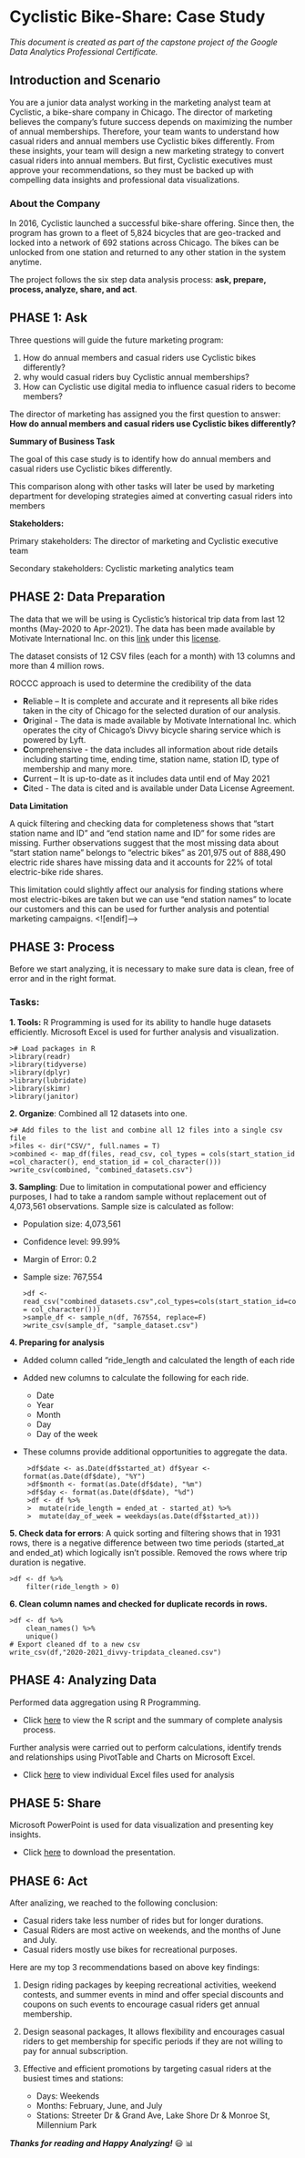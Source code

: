 # **Cyclistic Bike-Share: Case Study**

_This document is created as part of the capstone project of the Google Data Analytics Professional Certificate._

## Introduction and Scenario
You are a junior data analyst working in the marketing analyst team at Cyclistic, a bike-share company in Chicago. The director of marketing believes the company’s future success depends on maximizing the number of annual memberships. Therefore, your team wants to understand how casual riders and annual members use Cyclistic bikes differently. From these insights, your team will design a new marketing strategy to convert casual riders into annual members. But first, Cyclistic executives must approve your recommendations, so they must be backed up with compelling data insights and professional data visualizations.

### **About the Company**
In 2016, Cyclistic launched a successful bike-share offering. Since then, the program has grown to a fleet of 5,824 bicycles that are geo-tracked and locked into a network of 692 stations across Chicago. The bikes can be unlocked from one station and returned to any other station in the system anytime.

The project follows the six step data analysis process: **ask, prepare, process, analyze, share, and act**.

## **PHASE 1: Ask** 
Three questions will guide the future marketing program:
 1. How do annual members and casual riders use Cyclistic bikes
    differently? 
 2. why would casual riders buy Cyclistic annual memberships?
 3. How can Cyclistic use digital media to influence casual
        riders to become members?
        
The director of marketing has assigned you the first question to answer: 
**How do annual members and casual riders use Cyclistic bikes differently?**

**Summary of Business Task**

The goal of this case study is to identify how do annual members and casual riders use Cyclistic bikes differently.

This comparison along with other tasks will later be used by marketing department for developing strategies aimed at converting casual riders into members

**Stakeholders:**

Primary stakeholders: The director of marketing and Cyclistic executive team

Secondary stakeholders: Cyclistic marketing analytics team

## **PHASE 2: Data Preparation**

The data that we will be using is Cyclistic’s historical trip data from last 12 months (May-2020 to Apr-2021). The data has been made available by Motivate International Inc. on this [link](https://divvy-tripdata.s3.amazonaws.com/index.html) under this [license](https://www.divvybikes.com/data-license-agreement).

The dataset consists of 12 CSV files (each for a month) with 13 columns and more than 4 million rows.

ROCCC approach is used to determine the credibility of the data

-   **R**eliable – It is complete and accurate and it represents all bike rides taken in the city of Chicago for the selected duration of our analysis.
-   **O**riginal - The data is made available by Motivate International Inc. which operates the city of Chicago’s Divvy bicycle sharing service which is powered by Lyft.
-   **C**omprehensive - the data includes all information about ride details including starting time, ending time, station name, station ID, type of membership and many more.
-   **C**urrent – It is up-to-date as it includes data until end of May 2021
-   **C**ited - The data is cited and is available under Data License Agreement.

**Data Limitation**

A quick filtering and checking data for completeness shows that “start station name and ID” and “end station name and ID” for some rides are missing. Further observations suggest that the most missing data about “start station name” belongs to “electric bikes” as 201,975 out of 888,490 electric ride shares have missing data and it accounts for 22% of total electric-bike ride shares.

This limitation could slightly affect our analysis for finding stations where most electric-bikes are taken but we can use “end station names” to locate our customers and this can be used for further analysis and potential marketing campaigns.
<![endif]-->

## **PHASE 3: Process**

Before we start analyzing, it is necessary to make sure data is clean, free of error and in the right format.
### **Tasks:**

 **1. Tools:** R Programming is used for its ability to handle huge datasets efficiently. Microsoft Excel is used for further analysis and visualization. 

	># Load packages in R
	>library(readr)
	>library(tidyverse)
	>library(dplyr)
	>library(lubridate)
	>library(skimr)
	>library(janitor)

**2. Organize**: Combined all 12 datasets into one.

	># Add files to the list and combine all 12 files into a single csv file  	
	>files <- dir("CSV/", full.names = T)  	
	>combined <- map_df(files, read_csv, col_types = cols(start_station_id =col_character(), end_station_id = col_character())) 
	>write_csv(combined, "combined_datasets.csv")

**3. Sampling**: Due to limitation in computational power and efficiency purposes, I had to take a random sample without replacement out of 4,073,561 observations. Sample size is calculated as follow:
 - Population size: 4,073,561
 - Confidence level: 99.99%
 - Margin of Error: 0.2
 - Sample size: 767,554

       >df <-read_csv("combined_datasets.csv",col_types=cols(start_station_id=col_character(),end_station_id = col_character()))
       >sample_df <- sample_n(df, 767554, replace=F)
       >write_csv(sample_df, "sample_dataset.csv")


**4. Preparing for analysis**

- Added column called “ride_length and calculated the length of each ride
- Added new columns to calculate the following for each ride.
	- Date
	- Year
	- Month
	- Day
	- Day of the week
 - These columns provide additional opportunities to aggregate the data.

		>df$date <- as.Date(df$started_at) df$year <- format(as.Date(df$date), "%Y") 
		>df$month <- format(as.Date(df$date), "%m") 
		>df$day <- format(as.Date(df$date), "%d")
		>df <- df %>% 
		>  mutate(ride_length = ended_at - started_at) %>%   
		>  mutate(day_of_week = weekdays(as.Date(df$started_at)))

**5. Check data for errors**: A quick sorting and filtering shows that in 1931 rows, there is a negative difference between two time periods (started_at and ended_at) which logically isn’t possible.
	Removed the rows where trip duration is negative.

	>df <- df %>%   
		filter(ride_length > 0)

**6. Clean column names and checked for duplicate records in rows.**

    >df <- df %>%    
	    clean_names() %>%    
	    unique()
    # Export cleaned df to a new csv 
    write_csv(df,"2020-2021_divvy-tripdata_cleaned.csv")

## PHASE 4: Analyzing Data
Performed data aggregation using R Programming.
- Click [here](https://github.com/skramazan/GDA_Capstone_Project_Cyclistic_Bike-share/blob/main/02.%20Analysis/analysis_script.R) to view the R script and the summary of complete analysis process.

Further analysis were carried out to perform calculations, identify trends and relationships using PivotTable and Charts on Microsoft Excel.

 - Click [here](https://github.com/skramazan/GDA_Capstone_Project_Cyclistic_Bike-share/tree/main/02.%20Analysis) to view individual Excel files used for analysis

## PHASE 5: Share
Microsoft PowerPoint is used for data visualization and presenting key insights.
- Click [here](https://github.com/skramazan/GDA_Capstone_Project_Cyclistic_Bike-share/tree/main/03.%20Presentation) to download the presentation.

## PHASE 6: Act
After analizing, we reached to the following conclusion:
- Casual riders take less number of rides but for longer durations.
- Casual Riders are most active on weekends, and the months of June and July.
- Casual riders mostly use bikes for recreational purposes.

Here are my top 3 recommendations based on above key findings:
1. Design riding packages by keeping recreational activities, weekend contests, and summer events in mind and offer special discounts and coupons on such events to encourage casual riders get annual membership.

2. Design seasonal packages, It allows flexibility and encourages casual riders to get membership for specific periods if they are not willing to pay for annual subscription.

3. Effective and efficient promotions by targeting casual riders at the busiest times and stations:
	- Days: Weekends
	- Months: February, June, and July
	- Stations: Streeter Dr & Grand Ave, Lake Shore Dr & Monroe St, Millennium Park


***Thanks for reading and Happy Analyzing!*** :smiley: :bar_chart:
